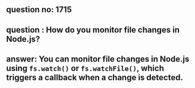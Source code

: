 
      
## question no: 1715

## question : How do you monitor file changes in Node.js?

## answer: You can monitor file changes in Node.js using `fs.watch()` or `fs.watchFile()`, which triggers a callback when a change is detected.
      
